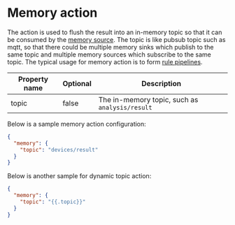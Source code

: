 # Memory action

The action is used to flush the result into an in-memory topic so that it can be consumed by the [memory source](../sources/memory.md). The topic is like pubsub topic such as mqtt, so that there could be multiple memory sinks which publish to the same topic and multiple memory sources which subscribe to the same topic. The typical usage for memory action is to form [rule pipelines](../rule_pipeline.md).

| Property name | Optional | Description                                    |
|---------------|----------|------------------------------------------------|
| topic         | false    | The in-memory topic, such as `analysis/result` |

Below is a sample memory action configuration:

```json
{
  "memory": {
    "topic": "devices/result"
  }
}
```

Below is another sample for dynamic topic action:

```json
{
  "memory": {
    "topic": "{{.topic}}"
  }
}
```